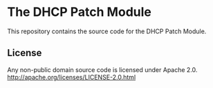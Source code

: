 # The DHCP Patch Module
This repository contains the source code for the DHCP Patch Module.

## License
Any non-public domain source code is licensed under Apache 2.0.
<http://apache.org/licenses/LICENSE-2.0.html>
